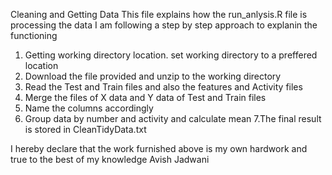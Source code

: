 Cleaning and Getting Data 
This file explains how the run_anlysis.R file is processing the data 
I am following a step  by step approach to explanin the functioning
1. Getting working directory location. set working directory to a preffered location
2. Download  the file provided and unzip to the working directory
3. Read the Test and Train files and also the features and Activity files 
4. Merge the files of X data and Y data of Test and Train files
5. Name the columns accordingly 
6. Group data by number and activity and calculate mean 
7.The final result is stored in CleanTidyData.txt

I hereby declare that the work furnished above is my own hardwork and true to the best of my knowledge
Avish Jadwani 
